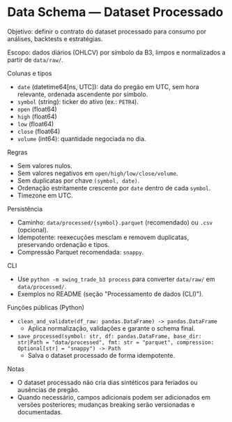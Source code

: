 # Data Schema — Dataset Processado

Objetivo: definir o contrato do dataset processado para consumo por análises, backtests e estratégias.

Escopo: dados diários (OHLCV) por símbolo da B3, limpos e normalizados a partir de `data/raw/`.

Colunas e tipos

- `date` (datetime64[ns, UTC]): data do pregão em UTC, sem hora relevante, ordenada ascendente por símbolo.
- `symbol` (string): ticker do ativo (ex.: `PETR4`).
- `open` (float64)
- `high` (float64)
- `low` (float64)
- `close` (float64)
- `volume` (int64): quantidade negociada no dia.

Regras

- Sem valores nulos.
- Sem valores negativos em `open/high/low/close/volume`.
- Sem duplicatas por chave `(symbol, date)`.
- Ordenação estritamente crescente por `date` dentro de cada `symbol`.
- Timezone em UTC.

Persistência

- Caminho: `data/processed/{symbol}.parquet` (recomendado) ou `.csv` (opcional).
- Idempotente: reexecuções mesclam e removem duplicatas, preservando ordenação e tipos.
- Compressão Parquet recomendada: `snappy`.

CLI

- Use `python -m swing_trade_b3 process` para converter `data/raw/` em `data/processed/`.
- Exemplos no README (seção "Processamento de dados (CLI)").

Funções públicas (Python)

- `clean_and_validate(df_raw: pandas.DataFrame) -> pandas.DataFrame`
  - Aplica normalização, validações e garante o schema final.
- `save_processed(symbol: str, df: pandas.DataFrame, base_dir: str|Path = "data/processed", fmt: str = "parquet", compression: Optional[str] = "snappy") -> Path`
  - Salva o dataset processado de forma idempotente.

Notas

- O dataset processado não cria dias sintéticos para feriados ou ausências de pregão.
- Quando necessário, campos adicionais podem ser adicionados em versões posteriores; mudanças breaking serão versionadas e documentadas.
